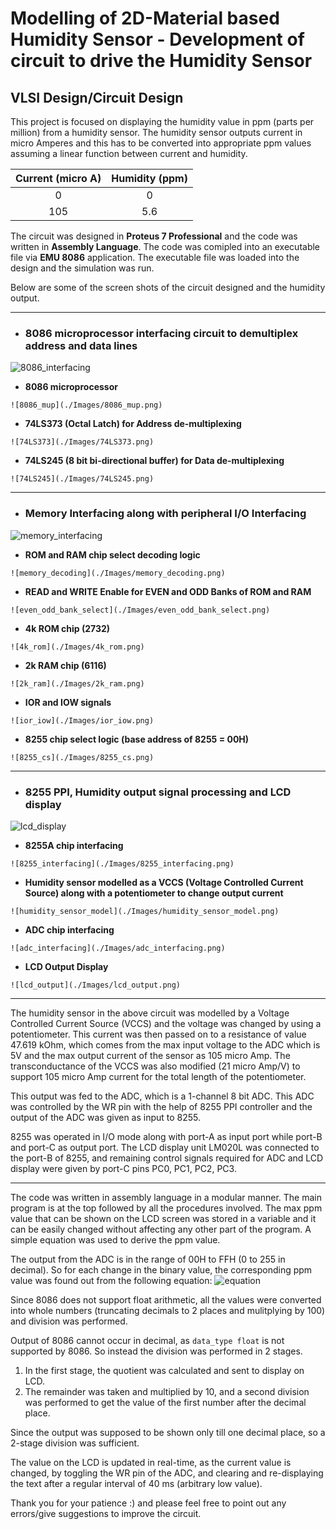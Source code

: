 # Modelling of 2D-Material based Humidity Sensor - Development of circuit to drive the Humidity Sensor #

## VLSI Design/Circuit Design ##

This project is focused on displaying the humidity value in ppm (parts per million) from a humidity sensor. The humidity sensor outputs current in micro Amperes and this has to be converted into appropriate ppm values assuming a linear function between current and humidity.

Current (micro A) | Humidity (ppm)
| :---: | :---: |
 0 | 0
 105 | 5.6

The circuit was designed in __Proteus 7 Professional__ and the code was written in __Assembly Language__. The code was comipled into an executable file via __EMU 8086__ application. The executable file was loaded into the design and the simulation was run.

Below are some of the screen shots of the circuit designed and the humidity output.

- - - -

- ### 8086 microprocessor interfacing circuit to demultiplex address and data lines ###

![8086_interfacing](./Images/8086_interfacing.png)

   - __8086 microprocessor__

    ![8086_mup](./Images/8086_mup.png)

   - __74LS373 (Octal Latch) for Address de-multiplexing__

    ![74LS373](./Images/74LS373.png)

   - __74LS245 (8 bit bi-directional buffer) for Data de-multiplexing__

    ![74LS245](./Images/74LS245.png)

- - - -

- ### Memory Interfacing along with peripheral I/O Interfacing ###

![memory_interfacing](./Images/memory_interfacing.png)

   - __ROM and RAM chip select decoding logic__

    ![memory_decoding](./Images/memory_decoding.png)

   - __READ and WRITE Enable for EVEN and ODD Banks of ROM and RAM__

    ![even_odd_bank_select](./Images/even_odd_bank_select.png)

   - __4k ROM chip (2732)__

    ![4k_rom](./Images/4k_rom.png)

   - __2k RAM chip (6116)__

    ![2k_ram](./Images/2k_ram.png)

   - __IOR and IOW signals__

    ![ior_iow](./Images/ior_iow.png)
    
   - __8255 chip select logic (base address of 8255 = 00H)__

    ![8255_cs](./Images/8255_cs.png)

- - - -

- ### 8255 PPI, Humidity output signal processing and LCD display ###

![lcd_display](./Images/lcd_display.png)

   - __8255A chip interfacing__

    ![8255_interfacing](./Images/8255_interfacing.png)

   - __Humidity sensor modelled as a VCCS (Voltage Controlled Current Source) along with a potentiometer to change output current__ 

    ![humidity_sensor_model](./Images/humidity_sensor_model.png)

   - __ADC chip interfacing__

    ![adc_interfacing](./Images/adc_interfacing.png)

   - __LCD Output Display__
   
    ![lcd_output](./Images/lcd_output.png)

- - - -

The humidity sensor in the above circuit was modelled by a Voltage Controlled Current Source (VCCS) and the voltage was changed by using a potentiometer. This current was then passed on to a resistance of value 47.619 kOhm, which comes from the max input voltage to the ADC which is 5V and the max output current of the sensor as 105 micro Amp. The transconductance of the VCCS was also modified (21 micro Amp/V) to support 105 micro Amp current for the total length of the potentiometer. 

This output was fed to the ADC, which is a 1-channel 8 bit ADC. This ADC was controlled by the WR pin with the help of 8255 PPI controller and the output of the ADC was given as input to 8255.

8255 was operated in I/O mode along with port-A as input port while port-B and port-C as output port. The LCD display unit LM020L was connected to the port-B of 8255, and remaining control signals required for ADC and LCD display were given by port-C pins PC0, PC1, PC2, PC3.

- - - - 

The code was written in assembly language in a modular manner. The main program is at the top followed by all the procedures involved. The max ppm value that can be shown on the LCD screen was stored in a variable and it can be easily changed without affecting any other part of the program. A simple equation was used to derive the ppm value. 

The output from the ADC is in the range of 00H to FFH (0 to 255 in decimal). So for each change in the binary value, the corresponding ppm value was found out from the following equation:
![equation](./Images/equation.png)

Since 8086 does not support float arithmetic, all the values were converted into whole numbers (truncating decimals to 2 places and mulitplying by 100) and division was performed. 

Output of 8086 cannot occur in decimal, as ```data_type float``` is not supported by 8086. So instead the division was performed in 2 stages. 
1. In the first stage, the quotient was calculated and sent to display on LCD.
2. The remainder was taken and multiplied by 10, and a second division was performed to get the value of the first number after the decimal place. 

Since the output was supposed to be shown only till one decimal place, so a 2-stage division was sufficient.

The value on the LCD is updated in real-time, as the current value is changed, by toggling the WR pin of the ADC, and clearing and re-displaying the text after a regular interval of 40 ms (arbitrary low value).

Thank you for your patience :) and please feel free to point out any errors/give suggestions to improve the circuit.
